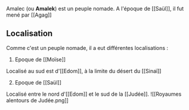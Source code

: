 Amalec (ou **Amalek**) est un peuple nomade. A l'époque de [[Saül]], il fut mené par [[Agag]]
## Localisation
Comme c'est un peuple nomade, il a eut différentes localisations :
1. Epoque de [[Moïse]]

Localisé au sud est d'[[Edom]], à la limite du désert du [[Sinaï]]

2. Epoque de [[Saül]]

Localisé entre le nord d'[[Edom]] et le sud de la [[Judée]].
![[Royaumes alentours de Judée.png]]